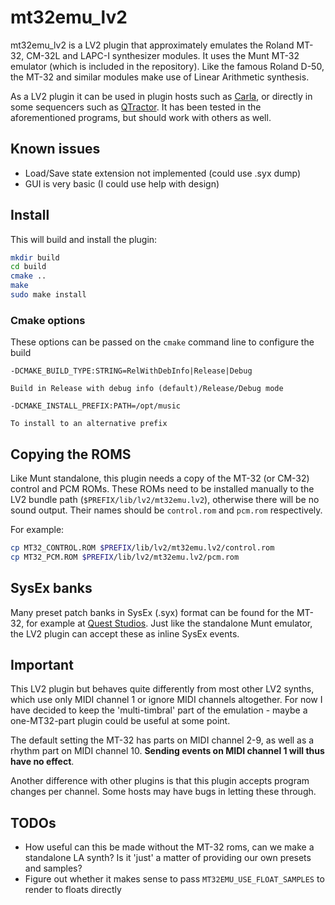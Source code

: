 mt32emu_lv2
============

mt32emu_lv2 is a LV2 plugin that approximately emulates the Roland MT-32, CM-32L and LAPC-I synthesizer modules.
It uses the Munt MT-32 emulator (which is included in the repository). Like the famous Roland D-50, the MT-32
and similar modules make use of Linear Arithmetic synthesis.

As a LV2 plugin it can be used in plugin hosts such as [Carla](http://kxstudio.sourceforge.net/Applications:Carla),
or directly in some sequencers such as [QTractor](http://qtractor.sourceforge.net/qtractor-index.html). It has been
tested in the aforementioned programs, but should work with others as well.

Known issues
--------------

- Load/Save state extension not implemented (could use .syx dump)
- GUI is very basic (I could use help with design)

Install
---------

This will build and install the plugin:

```bash
mkdir build
cd build
cmake ..
make
sudo make install
```

### Cmake options

These options can be passed on the `cmake` command line to configure the build

    -DCMAKE_BUILD_TYPE:STRING=RelWithDebInfo|Release|Debug 

    Build in Release with debug info (default)/Release/Debug mode

    -DCMAKE_INSTALL_PREFIX:PATH=/opt/music
    
    To install to an alternative prefix

Copying the ROMS
-----------------

Like Munt standalone, this plugin needs a copy of the MT-32 (or CM-32) control
and PCM ROMs. These ROMs need to be installed manually to the LV2 bundle path
(`$PREFIX/lib/lv2/mt32emu.lv2`), otherwise there will be no sound output. Their
names should be `control.rom` and `pcm.rom` respectively.

For example:
```bash
cp MT32_CONTROL.ROM $PREFIX/lib/lv2/mt32emu.lv2/control.rom
cp MT32_PCM.ROM $PREFIX/lib/lv2/mt32emu.lv2/pcm.rom
```

SysEx banks
------------
Many preset patch banks in SysEx (.syx) format can be found for the MT-32, for
example at [Quest Studios](http://www.queststudios.com/roland/banks.html).
Just like the standalone Munt emulator, the LV2 plugin can accept these as inline SysEx events.

Important
----------
This LV2 plugin but behaves quite differently from most other LV2 synths,
which use only MIDI channel 1 or ignore MIDI channels altogether. For now I have decided
to keep the 'multi-timbral' part of the emulation - maybe a one-MT32-part plugin could be useful at
some point.

The default setting the MT-32 has parts on MIDI channel 2-9, as well as a rhythm
part on MIDI channel 10. **Sending events on MIDI channel 1 will thus have no effect**.

Another difference with other plugins is that this plugin accepts program changes per channel. 
Some hosts may have bugs in letting these through.

TODOs
------

- How useful can this be made without the MT-32 roms, can we make a standalone
  LA synth? Is it 'just' a matter of providing our own presets and samples?
- Figure out whether it makes sense to pass `MT32EMU_USE_FLOAT_SAMPLES` to render to floats directly

